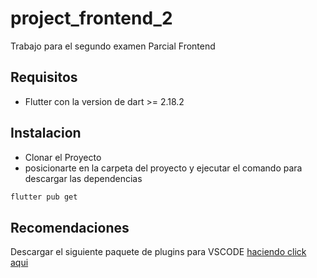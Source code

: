 # project_frontend_2

Trabajo para el segundo examen Parcial Frontend

## Requisitos

* Flutter con la version de dart >= 2.18.2

## Instalacion

* Clonar el Proyecto
* posicionarte en la carpeta del proyecto y ejecutar el comando para descargar las dependencias

```bash
flutter pub get
```

## Recomendaciones

Descargar el siguiente paquete de plugins para VSCODE [haciendo click aqui](https://marketplace.visualstudio.com/items?itemName=GulajavaMinistudio.complete-flutter-extension-pack)
